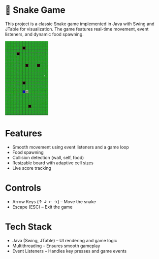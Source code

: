 # 🐍 Snake Game
This project is a classic Snake game implemented in Java with Swing and JTable for visualization. The game features real-time movement, event listeners, and dynamic food spawning.

![alt text](snake.gif)
# Features
- Smooth movement using event listeners and a game loop
- Food spawning
- Collision detection (wall, self, food)
- Resizable board with adaptive cell sizes
- Live score tracking

# Controls
- Arrow Keys (↑ ↓ ← →) – Move the snake
- Escape (ESC) – Exit the game
# Tech Stack
- Java (Swing, JTable) – UI rendering and game logic
- Multithreading – Ensures smooth gameplay
- Event Listeners – Handles key presses and game events
